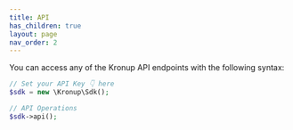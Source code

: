 ```yaml
---
title: API
has_children: true
layout: page
nav_order: 2
---
```


You can access any of the Kronup API endpoints with the following syntax:

```php
// Set your API Key 👇 here
$sdk = new \Kronup\Sdk();

// API Operations
$sdk->api();
```